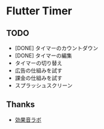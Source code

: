 # Flutter Timer

## TODO
- [DONE] タイマーのカウントダウン
- [DONE] タイマーの編集
- タイマーの切り替え
- 広告の仕組みを試す
- 課金の仕組みを試す
- スプラッシュスクリーン

## Thanks
- [効果音ラボ](https://soundeffect-lab.info/)